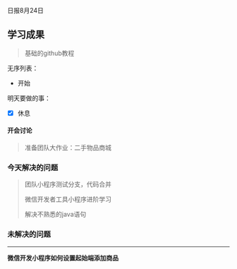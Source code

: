 日报8月24日

## 学习成果



> 基础的github教程

无序列表：

- 开始

明天要做的事：

- [x] 休息



 #### 开会讨论

> 准备团队大作业：二手物品商城

 ### 今天解决的问题

> 团队小程序测试分支，代码合并
>
> 微信开发者工具小程序进阶学习
>
> 解决不熟悉的java语句

### 未解决的问题

***

**微信开发小程序如何设置起始端添加商品**
